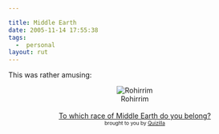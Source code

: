 ```yaml
---

title: Middle Earth
date: 2005-11-14 17:55:38
tags:
  -  personal
layout: rut
---
```


<p>This was rather amusing:</p>  <center><img src="http://images.quizilla.com/D/dphenreckson/1049378297_Hmiddleearthrohirrim.jpg" border="0" alt="Rohirrim" /><br  />Rohirrim <br  /><br  /><a href="http://quizilla.com/users/dphenreckson/quizzes/To%20which%20race%20of%20Middle%20Earth%20do%20you%20belong%3F/"> To which race of Middle Earth do you belong?</a><br  /> <font size="-2">brought to you by <a href="http://quizilla.com">Quizilla</a></font> </center>

